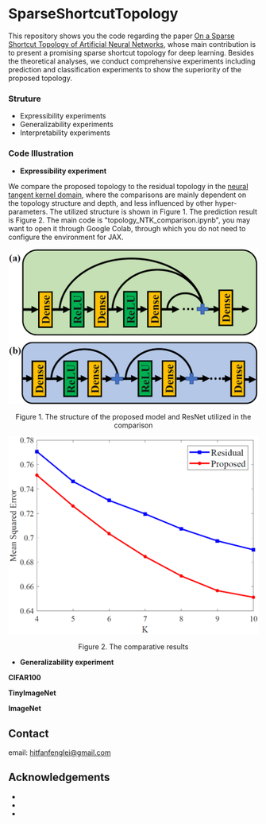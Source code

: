 <!-- ABOUT THE PROJECT -->
# SparseShortcutTopology

This repository shows you the code regarding the paper [On  a  Sparse  Shortcut  Topology  of  Artificial  Neural  Networks](https://arxiv.org/abs/1811.09003), whose main contribution is to present a promising sparse shortcut topology for deep learning. Besides the theoretical analyses, we conduct comprehensive experiments including prediction and classification experiments to show the superiority of the proposed topology. 


### Struture

* Expressibility experiments
* Generalizability experiments
* Interpretability experiments


### Code Illustration

* **Expressibility experiment**

We compare the proposed topology to the residual topology in the [neural tangent kernel domain](https://arxiv.org/abs/1904.11955), where the comparisons are mainly dependent on the topology structure and depth, and less influenced by other hyper-parameters. The utilized structure is shown in Figure 1. The prediction result is Figure 2. The main code is "topology_NTK_comparison.ipynb", you may want to open it through Google Colab, through which you do not need to configure the environment for JAX. 

<p align="center">
  <img width="800" src="https://github.com/FengleiFan/SparseShortcutTopology/blob/main/expressibility%20experiment/structure.png" alt="Material Bread logo">
</p>

<p align="center">
  Figure 1. The structure of the proposed model and ResNet utilized in the comparison
</p>

<p align="center">
  <img width="800" src="https://github.com/FengleiFan/SparseShortcutTopology/blob/main/expressibility%20experiment/NTK_results.png" alt="Material Bread logo">
</p>

<p align="center">
  Figure 2. The comparative results
</p>

* **Generalizability experiment**

**CIFAR100**

**TinyImageNet**

**ImageNet**



<!-- CONTACT -->
## Contact

email: hitfanfenglei@gmail.com



<!-- ACKNOWLEDGEMENTS -->
## Acknowledgements

* []()
* []()
* []()




